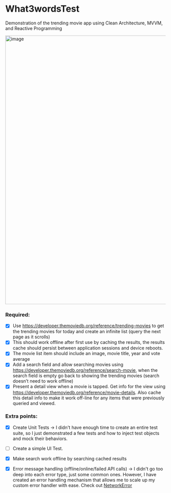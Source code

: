 # What3wordsTest

Demonstration of the trending movie app using Clean Architecture, MVVM, and Reactive Programming

<img width="845" alt="image" src="https://github.com/trqhien/What3wordsTest/assets/19741536/b9a2c839-2712-45e2-9e4b-9673479b4037">


### Required:

- [x] Use https://developer.themoviedb.org/reference/trending-movies to get the trending movies for today and create an infinite list (query the next page as it scrolls)
- [x] This should work offline after first use by caching the results, the results cache should persist between application sessions and device reboots.
- [x] The movie list item should include an image, movie title, year and vote average
- [x] Add a search field and allow searching movies using https://developer.themoviedb.org/reference/search-movie, when the search field is empty go back to showing the trending movies (search doesn’t need to work offline)
- [x] Present a detail view when a movie is tapped. Get info for the view using https://developer.themoviedb.org/reference/movie-details.  Also cache this detail info to make it work off-line for any items that were previously queried and viewed.

### Extra points:

- [x] Create Unit Tests -> I didn't have enough time to create an entire test suite, so I just demonstrated a few tests and how to inject test objects and mock their behaviors.
- [ ] Create a simple UI Test.
- [x] Make search work offline by searching cached results
- [x] Error message handling (offline/online/failed API calls) -> I didn't go too deep into each error type, just some common ones. However, I have created an error handling mechanism that allows me to scale up my custom error handler with ease. Check out [NetworkError](What3WordsTest/Core/Networking/NetworkError.swift) 



